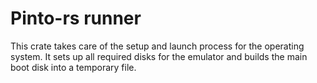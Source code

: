 # Pinto-rs runner

This crate takes care of the setup and launch process for the operating system.
It sets up all required disks for the emulator and builds the main boot disk into
a temporary file.